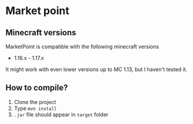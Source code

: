 # Market point

## Minecraft versions

MarketPoint is compatible with the following minecraft versions

- 1.16.x - 1.17.x 

It might work with even lower versions up to MC 1.13, but I haven't tested it.

## How to compile?

1. Clone the project
2. Type `mvn install`
3. `.jar` file should appear in `target` folder